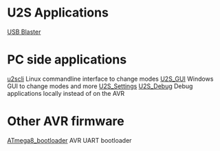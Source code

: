 # U2S Applications
[USB Blaster](Blaster20131026)

# PC side applications
[u2scli](u2scli) Linux commandline interface to change modes
[U2S\_GUI](U2S_GUI) Windows GUI to change modes and more
[U2S\_Settings](U2S_Settings)
[U2S\_Debug](U2S_Debug) Debug applications locally instead of on the AVR

# Other AVR firmware
[ATmega8\_bootloader](ATmega8_bootloader) AVR UART bootloader

